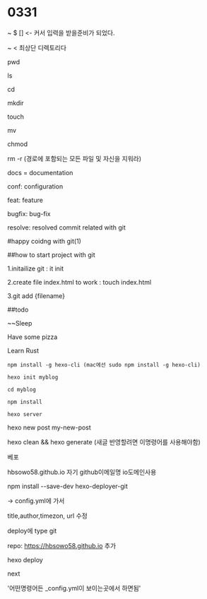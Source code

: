 # 0331

~ $ [] <- 커서 입력을 받을준비가 되었다.

~ < 최상단 디렉토리다

pwd

ls

cd

mkdir

touch

mv

chmod

rm -r (경로에 포함되는 모든 파일 및 자신을 지워라)



docs = documentation

conf: configuration

feat: feature

bugfix: bug-fix

resolve: resolved commit related with git



#happy coidng with git(1)

##how to start project with git

1.initailize git : it init

2.create file index.html to work : touch index.html

3.git add {filename}



##todo

~~Sleep

Have some pizza

Learn Rust





```
npm install -g hexo-cli (mac에선 sudo npm install -g hexo-cli)

hexo init myblog

cd myblog

npm install

hexo server
```



hexo new post my-new-post



hexo clean && hexo generate (새글 반영할려면 이명령어를 사용해야함)



베포

hbsowo58.github.io 자기 github이메일명  io도메인사용

npm install --save-dev hexo-deployer-git



-> config.yml에 가서 



title,author,timezon, url 수정

deploy에 type git

 repo:  https://hbsowo58.github.io 추가





hexo deploy



next



'어떤명령어든 _config.yml이 보이는곳에서 하면됨'